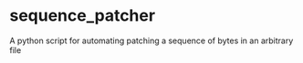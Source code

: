 # sequence_patcher
A python script for automating patching a sequence of bytes in an arbitrary file
